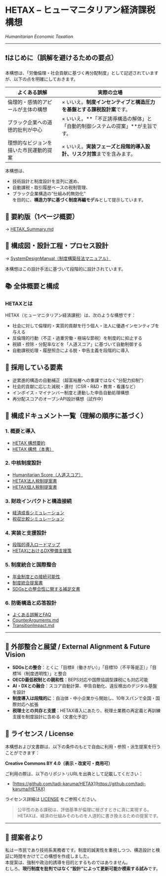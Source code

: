 # HETAX – ヒューマニタリアン経済課税構想  
*Humanitarian Economic Taxation*

---

## ❗はじめに（誤解を避けるための要点）

本構想は、「労働倫理・社会貢献に基づく再分配制度」として記述されていますが、以下の点を明確にしておきます。

| よくある誤解 | 実際の立場 |
|--------------|------------|
| 倫理的・感情的アピールが主体の構想 | × いいえ。**制度インセンティブと構造圧力を基盤とする課税設計案**です。 |
| ブラック企業への道徳的批判が中心 | × いいえ。**「不正誘導構造の解体」と「自動的制御システムの提案」**が主旨です。 |
| 理想的なビジョンを描いた市民運動的提案 | × いいえ。**実装フェーズと段階的導入設計、リスク対策**までを含みます。 |

本構想は、  
- 技術設計と制度設計を並列に進め、  
- 自動課税・取引履歴ベースの税制管理、  
- ブラック企業構造の“仕組み的無効化”  
を目的に、**構造力学に基づく制度再編モデル**として提示しています。

## 🔗 要約版（1ページ概要）

→ [HETAX_Summary.md](./HETAX_Summary.md)

## 🔧 構成図・設計工程・プロセス設計

→ [SystemDesignManual（制度構築技法マニュアル）](https://github.com/tadi-karuma/SystemDesignManual)

本構想はこの設計手法に基づいて段階的に設計されています。

## 📚 全体概要と構成

### HETAXとは

HETAX（ヒューマニタリアン経済課税）は、次のような構想です：

- 社会に対して倫理的・実質的貢献を行う個人・法人に優遇インセンティブを与える
- 反倫理的行動（不正・過重労働・極端な節税）を制度的に抑止する
- 税額・控除・分配率などを「人道スコア」に基づいて自動制御する
- 自動課税処理・履歴照合による脱・申告主義を段階的に導入

## 🧭 採用している要素

- 逆累進的構造の自動補正（超富裕層への重課ではなく“分配力抑制”）
- 社会的貢献に応じた減税・還付（CSR・R&D・教育・看護など）
- インボイス・マイナンバー制度と連動した申告自動処理構想
- 再分配スコアのオープンAPI設計構想（試作中）

## 🔗 構成ドキュメント一覧（理解の順序に基づく）

### 1. 概要と導入
- [HETAX 構想要約](./HETAX_Summary.md)
- [HETAX 構想（本書）](./README.md)

### 2. 中核制度設計
- [Humanitarian Score（人道スコア）](./docs/HumanitarianScore.md)
- [HETAX法人税制提案書](./docs/CorporateTax.md)
- [HETAX個人税制提案書](./docs/PersonalTax.md)

### 3. 財政インパクトと構造接続
- [経済成長シミュレーション](./docs/GrowthSimulation.md)
- [税収比較シミュレーション](./docs/TaxRevenueComparison.md)

### 4. 実装と支援設計
- [段階的導入ロードマップ](./docs/DeploymentRoadmap.md)
- [HETAXにおけるDX整備支援策](./docs/DxsupportMeasures.md)

### 5. 制度統合と国際整合
- [年金制度との接続可能性](./docs/PensionIntegrationHetax.md)
- [制度統合提案書](./docs/Integration.md)
- [SDGsとの整合性に関する補足文書](./docs/SdgsAlignmentHetax.md)

### 6. 防衛構造と応答設計
- [よくある誤解とFAQ](./docs/FAQ.md)
- [CounterArguments.md](./docs/CounterArguments.md)
- [TransitionImpact.md](./docs/TransitionImpact.md)

---

## 🔗 外部整合と展望 / External Alignment & Future Vision

* **SDGsとの整合**：とくに「目標8（働きがい）」「目標10（不平等是正）」「目標16（制度透明性）」と整合
* **OECD最低税制との親和性**：BEPS対応や国際協調型課税にも対応可能
* **AI・DXとの融合**：スコア自動計算、申告自動化、違反検出のデジタル基盤を設計
* **制度導入は段階的に**：自治体・中小企業から開始し、10年スパンで全国・国際対応へ拡張
* **税理士との共存と支援**：HETAX導入にあたり、税理士業務の再定義と再訓練支援を制度設計に含める（文書化予定）

## 📝 ライセンス / License

本構想および文書群は、以下の条件のもとで自由に利用・参照・派生提案を行うことができます：

**Creative Commons BY 4.0（表示・改変可・商用可）**

ご利用の際は、以下のリポジトリURLを出典として記載してください：

* [https://github.com/tadi-karuma/HETAX](https://github.com/tadi-karuma/HETAX)

ライセンス詳細は [LICENSE](./LICENSE) をご参照ください。

> 公平性のある課税は、評価基準が倫理に根ざすときに真に実現する。
> HETAXは、経済の仕組みそのものを人道的に書き換えるための提案です。
---

## 🙇 提案者より

私は一市民であり技術系実務者です。制度的誠実性を重視しつつ、構造設計と検証に時間をかけてこの構想を作成しました。  
本提案は、強制や政治的誘導を目的とするものではありません。  
むしろ、**現行制度を批判ではなく“設計”によって更新可能か模索する試み**です。
